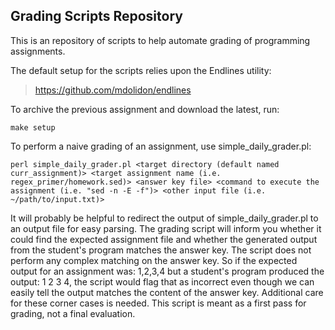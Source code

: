 Grading Scripts Repository
----------------------------

This is an repository of scripts to help automate grading of programming assignments. 

The default setup for the scripts relies upon the Endlines utility:

> https://github.com/mdolidon/endlines

To archive the previous assignment and download the latest, run:

```
make setup
```

To perform a naive grading of an assignment, use simple_daily_grader.pl:

```
perl simple_daily_grader.pl <target directory (default named curr_assignment)> <target assignment name (i.e. regex_primer/homework.sed)> <answer key file> <command to execute the assignment (i.e. "sed -n -E -f")> <other input file (i.e. ~/path/to/input.txt)>
```

It will probably be helpful to redirect the output of simple_daily_grader.pl to an output file for easy parsing. The grading script will inform you whether it could find the expected assignment file and whether the generated output from the student's program matches the answer key. The script does not perform any complex matching on the answer key. So if the expected output for an assignment was: 1,2,3,4 but a student's program produced the output: 1 2 3 4, the script would flag that as incorrect even though we can easily tell the output matches the content of the answer key. Additional care for these corner cases is needed. This script is meant as a first pass for grading, not a final evaluation.
